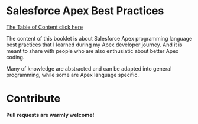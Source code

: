 # Salesforce Apex Best Practices

[The Table of Content click here](./content/TOC.md)

The content of this booklet is about Salesforce Apex programming language best practices that I learned during my Apex developer journey. And it is meant to share with people who are also enthusiatic about better Apex coding.

Many of knowledge are abstracted and can be adapted into general programming, while some are Apex language specific.

# Contribute

<b>Pull requests are warmly welcome!</b>

